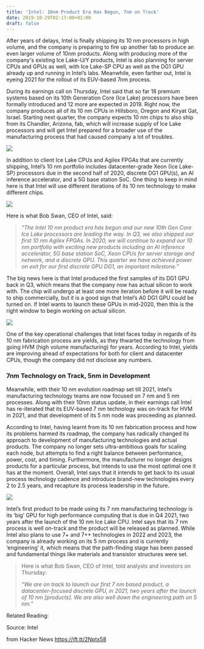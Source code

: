 ```yaml
---
title: 'Intel: 10nm Product Era Has Begun, 7nm on Track'
date: 2019-10-29T02:17:00+01:00
draft: false
---
```


After years of delays, Intel is finally shipping its 10 nm processors in high volume, and the company is preparing to fire up another fab to produce an even larger volume of 10nm products. Along with producing more of the company's existing Ice Lake-U/Y products, Intel is also planning for server CPUs and GPUs as well, with Ice Lake-SP CPU as well as the DG1 GPU already up and running in Intel’s labs. Meanwhile, even farther out, Intel is eyeing 2021 for the rollout of its EUV-based 7nm process.

During its earnings call on Thursday, Intel said that so far 18 premium systems based on its 10th Generation Core (Ice Lake) processors have been formally introduced and 12 more are expected in 2019. Right now, the company produces all of its 10 nm CPUs in Hillsboro, Oregon and Kiryat Gat, Israel. Starting next quarter, the company expects 10 nm chips to also ship from its Chandler, Arizona, fab, which will increase supply of Ice Lake processors and will get Intel prepared for a broader use of the manufacturing process that had caused company a lot of troubles.

[![](https://images.anandtech.com/doci/15032/intel_fab_semiconductor_in-arizona_575px.jpg)](https://images.anandtech.com/doci/15032/intel_fab_semiconductor_in-arizona.jpg)

In addition to client Ice Lake CPUs and Agilex FPGAs that are currently shipping, Intel’s 10 nm portfolio includes datacenter-grade Xeon (Ice Lake-SP) processors due in the second half of 2020, discrete DG1 GPU(s), an AI inference accelerator, and a 5G base station SoC. One thing to keep in mind here is that Intel will use different iterations of its 10 nm technology to make different chips.

[![](https://images.anandtech.com/doci/15032/2-2019-Intel-Investor-Meeting-Renduchintala-page-012_575px.jpg)](https://images.anandtech.com/doci/15032/2-2019-Intel-Investor-Meeting-Renduchintala-page-012.jpg)

Here is what Bob Swan, CEO of Intel, said:

> _“The Intel 10 nm product era has begun and our new 10th Gen Core Ice Lake processors are leading the way. In Q3, we also shipped our first 10 nm Agilex FPGAs. In 2020, we will continue to expand our 10 nm portfolio with exciting new products including an AI inference accelerator, 5G base station SoC, Xeon CPUs for server storage and network, and a discrete GPU. This quarter we have achieved power on exit for our first discrete GPU DG1, an important milestone.”_

The big news here is that Intel produced the first samples of its DG1 GPU back in Q3, which means that the company now has actual silicon to work with. The chip will undergo at least one more iteration before it will be ready to ship commercially, but it is a good sign that Intel’s A0 DG1 GPU could be turned on. If Intel wants to launch these GPUs in mid-2020, then this is the right window to begin working on actual silicon.

[![](https://images.anandtech.com/doci/15032/intel-semiconductor-fab-factory_575px.jpg)](https://images.anandtech.com/doci/15032/intel-semiconductor-fab-factory.jpg)

One of the key operational challenges that Intel faces today in regards of its 10 nm fabrication process are yields, as they thwarted the technology from going HVM (high volume manufacturing) for years. According to Intel, yields are improving ahead of expectations for both for client and datacenter CPUs, though the company did not disclose any numbers.

### 7nm Technology on Track, 5nm in Development

Meanwhile, with their 10 nm evolution roadmap set till 2021, Intel’s manufacturing technology teams are now focused on 7 nm and 5 nm processes. Along with their 10nm status update, in their earnings call Intel has re-iterated that its EUV-based 7 nm technology was on-track for HVM in 2021, and that development of its 5 nm node was proceeding as planned.

According to Intel, having learnt from its 10 nm fabrication process and how its problems harmed its roadmap, the company has radically changed its approach to development of manufacturing technologies and actual products. The company no longer sets ultra-ambitious goals for scaling each node, but attempts to find a right balance between performance, power, cost, and timing. Furthermore, the manufacturer no longer designs products for a particular process, but intends to use the most optimal one it has at the moment. Overall, Intel says that it intends to get back to its usual process technology cadence and introduce brand-new technologies every 2 to 2.5 years, and recapture its process leadership in the future.

[![](https://images.anandtech.com/doci/15033/2019-Intel-Investor-Meeting-Renduchintala_13_575px.jpg)](https://images.anandtech.com/doci/15033/2019-Intel-Investor-Meeting-Renduchintala_13.jpg)

Intel’s first product to be made using its 7 nm manufacturing technology is its ‘big’ GPU for high performance computing that is due in Q4 2021, two years after the launch of the 10 nm Ice Lake CPU. Intel says that its 7 nm process is well on-track and the product will be released as planned. While Intel also plans to use 7+ and 7++ technologies in 2022 and 2023, the company is already working on its 5 nm process and is currently ‘engineering’ it, which means that the path-finding stage has been passed and fundamental things like materials and transistor structures were set.

> Here is what Bob Swan, CEO of Intel, told analysts and investors on Thursday:
> 
> _“We are on track to launch our first 7 nm based product, a datacenter-focused discrete GPU, in 2021, two years after the launch of 10 nm \[products\]. We are also well down the engineering path on 5 nm.”_

Related Reading:

Source: Intel

  
  
from Hacker News https://ift.tt/2Nptx58